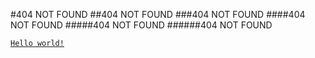 #404 NOT FOUND
##404 NOT FOUND
###404 NOT FOUND
####404 NOT FOUND
#####404 NOT FOUND
######404 NOT FOUND

[```Hello world!```](www.howrd-dai.com)